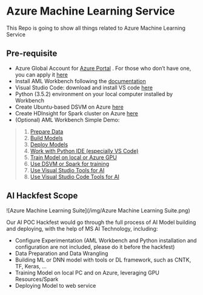 # Azure Machine Learning Service #
This Repo is going to show all things related to Azure Machine Learning Service

## Pre-requisite ##
* Azure Global Account for [Azure Portal](https://portal.azure.com) . For those who don’t have one, you can apply it [here](https://azure.microsoft.com/zh-cn/free/)
* Install AML Workbench following the [documentation](https://docs.microsoft.com/en-us/azure/machine-learning/preview/quickstart-installation)
* Visual Studio Code: download and install VS code [here](https://code.visualstudio.com/)
* Python (3.5.2) environment on your local computer installed by Workbench
* Create Ubuntu-based DSVM on Azure [here](https://azuremarketplace.microsoft.com/en-us/marketplace/apps/microsoft-ads.linux-data-science-vm-ubuntu)
* Create HDInsight for Spark cluster on Azure [here](https://azuremarketplace.microsoft.com/zh-cn/marketplace/apps/Microsoft.HDInsightCluster)
* (Optional) AML Workbench Simple Demo:
> 1. [Prepare Data](https://docs.microsoft.com/en-us/azure/machine-learning/preview/tutorial-classifying-iris-part-1)
> 2. [Build Models](https://docs.microsoft.com/en-us/azure/machine-learning/preview/tutorial-classifying-iris-part-2)
> 3. [Deploy Models](https://docs.microsoft.com/en-us/azure/machine-learning/preview/tutorial-classifying-iris-part-3)
> 4. [Work with Python IDE (especially VS Code)](https://docs.microsoft.com/en-us/azure/machine-learning/preview/how-to-configure-your-ide)
> 5. [Train Model on local or Azure GPU](https://docs.microsoft.com/en-us/azure/machine-learning/preview/how-to-use-gpu)
> 6. [Use DSVM or Spark for training](https://docs.microsoft.com/en-us/azure/machine-learning/preview/how-to-create-dsvm-hdi)
> 7. [Use Visual Studio Tools for AI](https://docs.microsoft.com/en-us/azure/machine-learning/preview/quickstart-visual-studio-tools)
> 8. [Use Visual Studio Code Tools for AI](https://docs.microsoft.com/en-us/azure/machine-learning/preview/quickstart-visual-studio-code-tools)

## AI Hackfest Scope ##
![Azure Machine Learning Suite](/img/Azure Machine Learning Suite.png)

Our AI POC Hackfest would go through the full process of AI Model building and deploying, with the help of MS AI Technology, including:
* Configure Experimentation (AML Workbench and Python installation and configuration are not included, please do it before the hackfest)
* Data Preparation and Data Wrangling
* Building ML or DNN model with tools or DL framework, such as CNTK, TF, Keras, …
* Training Model on local PC and on Azure, leveraging GPU Resources/Spark
* Deploying Model to web service
